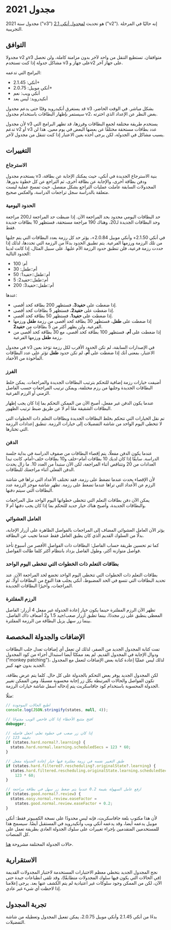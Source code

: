 # مجدول 2021

مجدول سنة 2021 ("v3") هو تحديث [لمجدول أنكي 2.1](./the-anki-2.1-scheduler.md) ("v2").
إنه حاليًا في المرحلة التجريبية.

## التوافق

مجدولا v2 وv3 متوافقان. تستطيع التنقل من واحد لآخر بدون مزامنة كاملة، ولن تحصل
مشاكل جدولة إذا كنت تستخدم v3 على جهاز وv2 على جهاز آخر.

البرامج التي تدعمه:

- أنكي: 2.1.45+
- أنكي موبيل: 2.0.75+
- أنكي ويب: نعم
- أنكيدرويد: ليس بعد

قد يستغرق أنكيدرويد وقتًا حتى يدعم مجدول v3 بشكل مباشر. في الوقت الحاضر،
سيستمر بإظهار البطاقات باستخدام مجدول v2، بغض النظر عن الإعداد الذي اخترته.

لأن مجدول v3 يستخدم طريقة مختلفة لجمع البطاقات وفرزها، قد تظهر البرامج التي تدعم
v2 أو v3 عدد بطاقات مستحقة مختلفًا عن بعضها البعض في يوم معين. هذا لن يسبب مشاكل
في الجدولة، لكن يرجى أخذه بعين الاعتبار إذا كنت تتنقل من مجدول لآخر.

## التغييرات

### الاسترجاع

يستخدم مجدول v3 بنية الاسترجاع الجديدة في أنكي، حيث يمكنك الإجابة عن بطاقة،
ودفن بطاقة أخرى، والإجابة عن بطاقة أخرى، ثم التراجع عن كل خطوة بدورها.
المجدولات السابقة عاملت عمليات التراجع بشكل منفصل، حيث تمسح عملية ليست متعلقة بالدراسة سجل تراجعات الدراسة، والعكس صحيح.

### الحدود اليومية

حد البطاقات اليومي محدود بحد المراجعة الآن. إذا ضبطت حد المراجعة لـ200 مراجعة
وحد البطاقات الجديدة لـ20، وهناك 190 مراجعة مستحقة، فستظهر 10 بطاقات جديدة فقط.

في أنكي 2.1.50+ وأنكي موبيل 2.0.84+، يؤثر حد كل رزمة بعدد البطاقات التي يتم جلبها من تلك الرزمة ورزمها الفرعية.
يتم تطبيق الحدود بدءًا من الرزمة التي تحددها، لذلك إذا حددت رزمة فرعية، فلن تنطبق حدود الرزمة الأم عليها. على سبيل المثال، إذا كانت لدينا الحدود التالية:

- أم: 100
- أم::طفل: 30
- أم::طفل::حفيد1: 50
- أم::طفل::حفيد2: 5
- أم::طفل::حفيد3: 200

عندها:

- إذا ضغطت على **حفيد3**، فستظهر 200 بطاقة كحد أقصى.
- إذا ضغطت على **حفيد2**، فستظهر 5 بطاقات كحد أقصى.
- إذا ضغطت على **حفيد1**، فستظهر 50 بطاقة كحد أقصى.
- إذا ضغطت على **طفل**، فستظهر 30 بطاقة كحد أقصى من رزمة **طفل** ورزمها الفرعية.
  ولن يظهر أكثر من 5 بطاقات من **حفيد2**.
- إذا ضغطت على **أم**، فستظهر 100 بطاقة كحد أقصى، مع 30 بطاقة كحد أقصى من رزمة **طفل** ورزمها الفرعية.

في مجدول v3 في الإصدارات السابقة، لم تكن الحدود الأقرب لكل رزمة تؤخذ بعين الاعتبار،
بمعنى أنك إذا ضغطت على **أم**، لم تكن حدود **طفل** تؤثر على عدد البطاقات المأخوذة من الأحفاد.

### الفرز

أضيفت خيارات رزمة إضافية للتحكم بترتيب البطاقات الجديدة والمراجعات. يمكن خلط البطاقات الجديدة وجلبها من رزم مختلفة، ويمكن ترتيب المراجعات حسب الفاصل الزمني أو الرزم الفرعية.

عندما يكون الدفن غير مفعل، أصبح الآن من الممكن التحكم بما إذا كان يجب إظهار البطاقات
الشقيقة معًا أم لا عن طريق ضبط ترتيب الظهور.

تم نقل الخيارات التي تتحكم بخلط البطاقات الجديدة وبطاقات التعلم ذات الخطوات التي لا تتخطى اليوم الواحد من شاشة التفضيلات إلى خيارات الرزمة. تنطبق إعدادات الرزمة التي تختارها.

### الدفن

عندما يكون الدفن مفعلًا، يتم إقصاء البطاقات من صفوف الدراسة في بداية جلسة الدراسة.
سابقًا إذا كان لديك 10 بطاقات أمام-خلف و10 بطاقات خلف-أمام، كانت تبدأ العدادات من 20 وتتناقص أثناء المراجعة، لكن الآن ستبدأ من العدد 10.
ما زال يحدث الدفن الفعلي أثناء مراجعتك للبطاقات.

لأن الإقصاء يحدث عندما تضغط على رزمة، فقد تختلف الأعداد التي تراها في شاشة الرزم
عن الأعداد التي تراها عندما تضغط على رزمة. تظهر شاشة موجز الرزمة عدد البطاقات التي سيتم دفنها.

يمكن الآن دفن بطاقات التعلم التي تتخطى خطواتها اليوم الواحد مثل المراجعات والبطاقات الجديدة، وأصبح هناك خيار جديد للتحكم بما إذا كان يجب دفنها أم لا.

### العامل العشوائي

يؤثر الآن العامل العشوائي المضاف إلى المراجعات بالفواصل الظاهرة على أزرار الإجابة،
بدلًا من السلوك القديم الذي كان يطبق العامل فقط عندما تجيب عن البطاقة.

كما تم تحسين طريقة حساب الفاصل: البطاقات ذات الفواصل الأقصر من أسبوع تأخذ
فواصل متوازنة أكثر، وطول الفاصل يزداد بانتظام أكثر كلما طالت الفواصل.

### بطاقات التعلم ذات الخطوات التي تتخطى اليوم الواحد

بطاقات التعلم ذات الخطوات التي تتخطى اليوم الواحد تخضع لحد المراجعة الآن.
عند تحديد البطاقات التي تتسع في الحد المضبوط، أنكي يجلب هذا النوع من البطاقات أولًا، ثم
المراجعات، وأخيرًا البطاقات الجديدة.

### الرزم المفلترة

تظهر الآن الرزم المفلترة حينما يكون خيار إعادة الجدولة غير مفعل 4 أزرار:
الفاصل المعطى ينطبق على زر مجددًا، بينما تطبق أزرار صعب/جيد 1.5 و2 أضعاف ذاك الفاصل.
بينما زر سهل يزيل البطاقة من الرزمة المفلترة.

## الإضافات والجدولة المخصصة

تمت كتابة المجدول الجديد من الصفر، لذلك لن تعمل أي إضافات تعدل جلب البطاقات
ودوال الإجابة في المجدول القديم. لم يعد ممكنًا أيضا استبدال أجزاء من كود المجدول
("monkey
patching")، لذلك ليس عمليًا إعادة كتابة بعض الإضافات لتعمل مع المجدول الجديد بدون جهد كبير.

لكن المجدول الجديد يوفر بعض التحكم بالجدولة على كل حال. كلما يتم عرض بطاقة،
تكون الفواصل والحالات المرتبطة بكل زر إجابة محسوبة مسبقًا، ومن الممكن تغيير
الجدولة المحسوبة باستخدام كود جافاسكربت يتم إدخاله أسفل شاشة خيارات الرزمة.

مثلًا:

```javascript
// اطبع الحالات الموجودة
console.log(JSON.stringify(states, null, 4));

// افتح متتبع الأخطاء إذا كان فاحص الويب مفتوحًا
debugger;

// إذا كان زر صعب في خطوة تعلم، اجعل فاصله
// 123 دقيقة
if (states.hard.normal?.learning) {
  states.hard.normal.learning.scheduledSecs = 123 * 60;
}

// طبق التغيير نفسه في زرمة مفلترة فيها خيار إعادة الجدولة مفعل
if (states.hard.filtered?.rescheduling?.originalState?.learning) {
  states.hard.filtered.rescheduling.originalState.learning.scheduledSecs =
    123 * 60;
}

// ارفع عامل السهولة بقيمة 0.2 عندما يتم ضغط زر سهل في بطاقة مراجعة
if (states.good.normal?.review) {
  states.easy.normal.review.easeFactor =
    states.good.normal.review.easeFactor + 0.2;
}
```

لأن هذا مكتوب بلغة جافاسكربت، فإنه ليس محدودًا على نسخة الكمبيوتر فقط:
أنكي موبيل يدعمه أيضا، وقد يدعمه أنكي ويب وأنكيدرويد في المستقبل أيضًا.
سيسمح هذا للمستخدمين المتقدمين بإجراء تغييرات على سلوك الجدولة العادي بطريقة
تعمل على كل المنصات.

حالات الجدولة المختلفة مشروحة [هنا](https://github.com/ankitects/anki/blob/9edac805adfe285cc92ed04dfeeffc1d1813c4d0/rslib/backend.proto#L1454).

## الاستقرارية

نجح المجدول الجديد بتخطي معظم الاختبارات المستخدمة لاختبار المجدولات القديمة
(في الحالات التي يكون فيها سلوك المجدولات متطابقًا)، وقد تلقى انطباعات جيدة حتى الآن،
لكن من الممكن وجود سلوكات غير اعتيادية لم يتم الكشف عنها بعد.
يرجى إعلامنا إذا لاحظت أي شيء غير عادي.

## تجربة المجدول

بدءًا من أنكي 2.1.45 وأنكي موبيل 2.0.75، يمكن تفعيل المجدول وتعطيله من شاشة التفضيلات.
